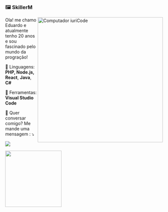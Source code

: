 ### 🖼 SkillerM

<img src="https://raw.githubusercontent.com/MicaelliMedeiros/micaellimedeiros/master/image/computer-illustration.png" min-width="400px" max-width="400px" width="400px" align="right" alt="Computador iuriCode">

<p align="left"> 
  Ola! me chamo Eduardo e atualmente tenho 20 anos e sou fascinado pelo mundo da progração!
</p>

<p align="left">
  🦄 Linguagens: <strong>PHP, </strong><strong>Node.js, </strong><strong>React</strong>, </strong><strong>Java</strong>, </strong><strong>C#</strong>
</p>

<p align="left">
  💼 Ferramentas: <strong>Visual Studio Code</strong>
</p>

<p align="left">
  💌 Quer conversar comigo? Me mande uma mensagem : ⤵️
</p>

<p align="left">
  <a href="https://discordapp.com/users/239497229285589002" alt="Discord">
  <img src="https://img.shields.io/badge/-Discord-7389D8?style=flat-square&labelColor=7389D8&logo=discord&logoColor=white&link=https://discord.com/invite/5nGKNRt" /></a>
</p>


<p align="left">
<a href="https://github.com/skillerm">
  <img height="180em" src="https://github-readme-stats-eight-theta.vercel.app/api/top-langs/?username=skillerm&layout=compact&langs_count=8&theme=algolia"/>
 

</a>
</p>


 
